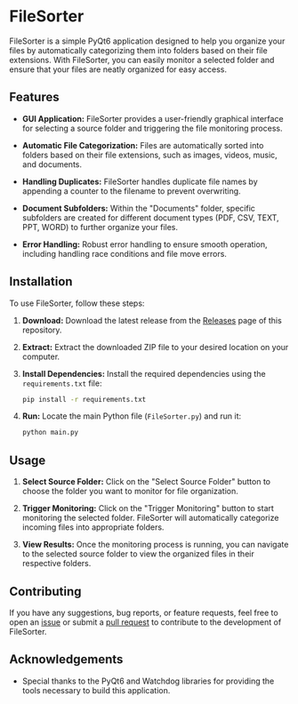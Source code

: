 # FileSorter

FileSorter is a simple PyQt6 application designed to help you organize your files by automatically categorizing them into folders based on their file extensions. With FileSorter, you can easily monitor a selected folder and ensure that your files are neatly organized for easy access.

## Features

- **GUI Application:** FileSorter provides a user-friendly graphical interface for selecting a source folder and triggering the file monitoring process.
  
- **Automatic File Categorization:** Files are automatically sorted into folders based on their file extensions, such as images, videos, music, and documents.

- **Handling Duplicates:** FileSorter handles duplicate file names by appending a counter to the filename to prevent overwriting.

- **Document Subfolders:** Within the "Documents" folder, specific subfolders are created for different document types (PDF, CSV, TEXT, PPT, WORD) to further organize your files.

- **Error Handling:** Robust error handling to ensure smooth operation, including handling race conditions and file move errors.

## Installation

To use FileSorter, follow these steps:

1. **Download:** Download the latest release from the [Releases](https://github.com/sallar-ba/FileSorter/releases) page of this repository.

2. **Extract:** Extract the downloaded ZIP file to your desired location on your computer.

3. **Install Dependencies:** Install the required dependencies using the `requirements.txt` file:
   ```bash
   pip install -r requirements.txt
   ```

4. **Run:** Locate the main Python file (`FileSorter.py`) and run it:
   ```bash
   python main.py
   ```

## Usage

1. **Select Source Folder:** Click on the "Select Source Folder" button to choose the folder you want to monitor for file organization.

2. **Trigger Monitoring:** Click on the "Trigger Monitoring" button to start monitoring the selected folder. FileSorter will automatically categorize incoming files into appropriate folders.

3. **View Results:** Once the monitoring process is running, you can navigate to the selected source folder to view the organized files in their respective folders.

## Contributing

If you have any suggestions, bug reports, or feature requests, feel free to open an [issue](https://github.com/sallar-ba/FileSorter/issues) or submit a [pull request](https://github.com/sallar-ba/FileSorter/pulls) to contribute to the development of FileSorter.

## Acknowledgements

- Special thanks to the PyQt6 and Watchdog libraries for providing the tools necessary to build this application.
